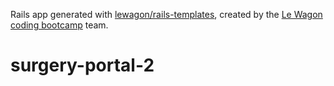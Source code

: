 Rails app generated with [lewagon/rails-templates](https://github.com/lewagon/rails-templates), created by the [Le Wagon coding bootcamp](https://www.lewagon.com) team.
# surgery-portal-2
